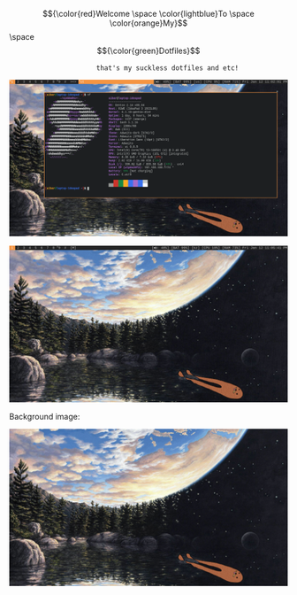 $${\color{red}Welcome \space \color{lightblue}To \space \color{orange}My}$$ \space $${\color{green}Dotfiles}$$


                          that's my suckless dotfiles and etc!

<p align="center">
  <img src=".README/Image1.png">
</p>

<p align="center">
  <img src=".README/Image2.png">
<p>


Background image:

<p align="center">
  <img src=".README/Image3.png">
<p>
